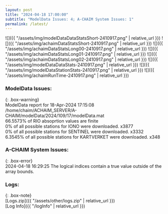 ```yaml
---
layout: post
title: "2024-04-18 17:00:00"
subtitle: "ModelData Issues: 4; A-CHAIM System Issues: 1"
permalink: /latest/
---
```


![]({{ "/assets/img/modelDataDataStatsShort-2410917.png" | relative_url }})
![]({{ "/assets/img/achaimDataStatsShort-2410917.png" | relative_url }})
![]({{ "/assets/img/achaimDataStatsLong00-2410917.png" | relative_url }})
![]({{ "/assets/img/achaimDataStatsLong01-2410917.png" | relative_url }})
![]({{ "/assets/img/achaimDataStatsLong02-2410917.png" | relative_url }})
![]({{ "/assets/img/modelDataDataStats-2410917.png" | relative_url }})
![]({{ "/assets/img/modelDataStationStats-2410917.png" | relative_url }})
![]({{ "/assets/img/achaimRunTime-2410917.png" | relative_url }})


### ModelData Issues:  
  
{: .box-warning}  
 ModelData report for 18-Apr-2024 17:15:08   
 /home/chaim/ACHAIM_SERVER/A-CHAIM/modelData/2024/109/17/modelData.mat   
 66.5573% of RIO absoprtion values are finite   
 0% of all possible stations for IONO were downloaded. x3877   
 0% of all possible stations for SENTINEL were downloaded. x3332   
 6.3545% of all possible stations for KARTVERKET were downloaded. x348   
  
### A-CHAIM System Issues:  
  
{: .box-error}  
2024-04-18 16:29:25 The logical indices contain a true value outside of the array bounds.  

### Logs:  
  
{: .box-note}  
[Logs.zip]({{ "/assets/other/logs.zip" | relative_url }})  
[Log Info]({{ "/logInfo" | relative_url }})  
